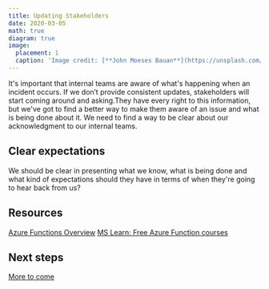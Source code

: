 ```yaml
---
title: Updating Stakeholders
date: 2020-03-05
math: true
diagram: true
image:
  placement: 1
  caption: 'Image credit: [**John Moeses Bauan**](https://unsplash.com/photos/fgdmH3iqvMw)'
---
```


It's important that internal teams are aware of what's happening when an incident occurs. If we don’t provide consistent updates, stakeholders will start coming around and asking.They have every right to this information, but we've got to find a better way to make them aware of an issue and what is being done about it. We need to find a way to be clear about our acknowledgment to our internal teams.

## Clear expectations

We should be clear in presenting what we know, what is being done and what kind of expectations should they have in terms of when they're going to hear back from us?


## Resources

[Azure Functions Overview](https://docs.microsoft.com/en-us/azure/azure-functions/functions-overview)
[MS Learn: Free Azure Function courses](https://docs.microsoft.com/en-us/learn/browse/?term=functions)

## Next steps

[More to come](/)